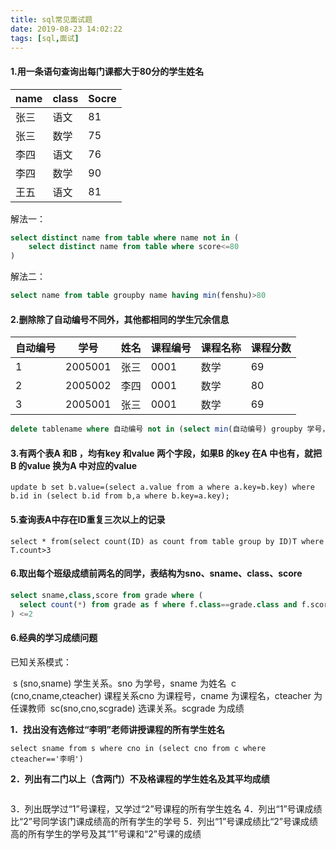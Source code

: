 ```yaml
---
title: sql常见面试题
date: 2019-08-23 14:02:22
tags: [sql,面试]
---
```


#### 1.用一条语句查询出每门课都大于80分的学生姓名

| name | class | Socre |
| ---- | ----- | ----- |
| 张三 | 语文  | 81    |
| 张三 | 数学  | 75    |
| 李四 | 语文  | 76    |
| 李四 | 数学  | 90    |
| 王五 | 语文  | 81    |

解法一：

~~~sql
select distinct name from table where name not in (
	select distinct name from table where score<=80
)
~~~

解法二：

~~~sql
select name from table groupby name having min(fenshu)>80
~~~



#### 2.删除除了自动编号不同外，其他都相同的学生冗余信息

| 自动编号 | 学号    | 姓名 | 课程编号 | 课程名称 | 课程分数 |
| -------- | ------- | ---- | -------- | -------- | -------- |
| 1        | 2005001 | 张三 | 0001     | 数学     | 69       |
| 2        | 2005002 | 李四 | 0001     | 数学     | 80       |
| 3        | 2005001 | 张三 | 0001     | 数学     | 69       |

~~~sql
delete tablename where 自动编号 not in (select min(自动编号) groupby 学号，姓名，课程编号，课程名称，课程分数)
~~~



#### 3.有两个表A 和B ，均有key 和value 两个字段，如果B 的key 在A 中也有，就把B 的value 换为A 中对应的value

~~~mysql
update b set b.value=(select a.value from a where a.key=b.key) where b.id in (select b.id from b,a where b.key=a.key);
~~~



#### 5.查询表A中存在ID重复三次以上的记录

~~~mysql
select * from(select count(ID) as count from table group by ID)T where T.count>3
~~~



#### 6.取出每个班级成绩前两名的同学，表结构为sno、sname、class、score

~~~sql
select sname,class,score from grade where (
  select count(*) from grade as f where f.class==grade.class and f.score>=grade.score
) <=2
~~~









#### 6.经典的学习成绩问题

已知关系模式：

​	s (sno,sname) 学生关系。sno 为学号，sname 为姓名
​	c (cno,cname,cteacher) 课程关系cno 为课程号，cname 为课程名，cteacher 为任课教师
​	sc(sno,cno,scgrade) 选课关系。scgrade 为成绩

**1．找出没有选修过“李明”老师讲授课程的所有学生姓名**

~~~mysql
select sname from s where cno in (select cno from c where cteacher=='李明')
~~~

**2．列出有二门以上（含两门）不及格课程的学生姓名及其平均成绩**

~~~

~~~



3．列出既学过“1”号课程，又学过“2”号课程的所有学生姓名
4．列出“1”号课成绩比“2”号同学该门课成绩高的所有学生的学号
5．列出“1”号课成绩比“2”号课成绩高的所有学生的学号及其“1”号课和“2”号课的成绩

